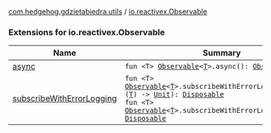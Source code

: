 [com.hedgehog.gdzietabiedra.utils](../index.md) / [io.reactivex.Observable](./index.md)

### Extensions for io.reactivex.Observable

| Name | Summary |
|---|---|
| [async](async.md) | `fun <T> `[`Observable`](http://reactivex.io/RxJava/javadoc/io/reactivex/Observable.html)`<`[`T`](async.md#T)`>.async(): `[`Observable`](http://reactivex.io/RxJava/javadoc/io/reactivex/Observable.html)`<`[`T`](async.md#T)`>` |
| [subscribeWithErrorLogging](subscribe-with-error-logging.md) | `fun <T> `[`Observable`](http://reactivex.io/RxJava/javadoc/io/reactivex/Observable.html)`<`[`T`](subscribe-with-error-logging.md#T)`>.subscribeWithErrorLogging(onNext: (`[`T`](subscribe-with-error-logging.md#T)`) -> `[`Unit`](https://kotlinlang.org/api/latest/jvm/stdlib/kotlin/-unit/index.html)`): `[`Disposable`](http://reactivex.io/RxJava/javadoc/io/reactivex/disposables/Disposable.html)<br>`fun <T> `[`Observable`](http://reactivex.io/RxJava/javadoc/io/reactivex/Observable.html)`<`[`T`](subscribe-with-error-logging.md#T)`>.subscribeWithErrorLogging(): `[`Disposable`](http://reactivex.io/RxJava/javadoc/io/reactivex/disposables/Disposable.html) |

